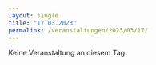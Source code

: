 ```yaml
---
layout: single
title: "17.03.2023"
permalink: /veranstaltungen/2023/03/17/
---
```


Keine Veranstaltung an diesem Tag.

